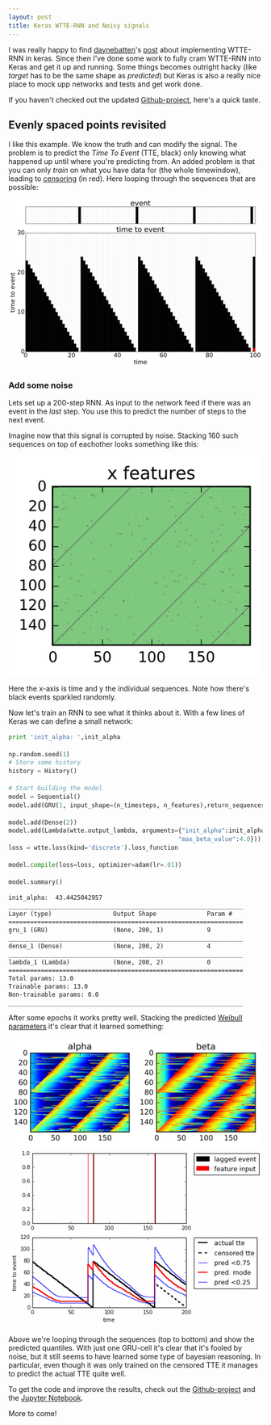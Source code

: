 ```yaml
---
layout: post
title: Keras WTTE-RNN and Noisy signals
---
```

I was really happy to find [daynebatten](https://github.com/daynebatten/keras-wtte-rnn)'s [post](http://daynebatten.com/2017/02/recurrent-neural-networks-churn/) about implementing WTTE-RNN in keras. Since then I've done some work to fully cram WTTE-RNN into Keras and get it up and running. Some things becomes outright hacky (like *target* has to be the same shape as *predicted*) but Keras is also a really nice place to mock upp networks and tests and get work done.

If you haven't checked out the updated [Github-project](https://github.com/ragulpr/wtte-rnn/), here's a quick taste.

## Evenly spaced points revisited
I like this example. We know the truth and can modify the signal. The problem is to predict the *Time To Event* (TTE, black) only knowing what happened up until where you're predicting from. An added problem is that you can only *train* on what you have data for (the whole timewindow), leading to [censoring](https://ragulpr.github.io/2016/12/22/WTTE-RNN-Hackless-churn-modeling/#censored-data) (in red). Here looping through the sequences that are possible:

<p>
<img style="float: initial;" src="/assets/data.gif" width="600">
</p>

### Add some noise
Lets set up a 200-step RNN. As input to the network feed if there was an event in the *last* step. You use this to predict the number of steps to the next event.

Imagine now that this signal is corrupted by noise. Stacking 160 such sequences on top of eachother looks something like this:
<p>
<img style="float: initial;" src="/assets/keras_wtte/x.png" width="500">
</p>

Here the x-axis is time and y the individual sequences. Note how there's black events sparkled randomly. 

Now let's train an RNN to see what it thinks about it. With a few lines of Keras we can define a small network:

```python
print 'init_alpha: ',init_alpha

np.random.seed(1)
# Store some history
history = History()

# Start building the model
model = Sequential()
model.add(GRU(1, input_shape=(n_timesteps, n_features),return_sequences=True))

model.add(Dense(2))
model.add(Lambda(wtte.output_lambda, arguments={"init_alpha":init_alpha, 
                                               "max_beta_value":4.0}))
loss = wtte.loss(kind='discrete').loss_function

model.compile(loss=loss, optimizer=adam(lr=.01))

model.summary()
```

    init_alpha:  43.4425042957
    _________________________________________________________________
    Layer (type)                 Output Shape              Param #   
    =================================================================
    gru_1 (GRU)                  (None, 200, 1)            9         
    _________________________________________________________________
    dense_1 (Dense)              (None, 200, 2)            4         
    _________________________________________________________________
    lambda_1 (Lambda)            (None, 200, 2)            0         
    =================================================================
    Total params: 13.0
    Trainable params: 13.0
    Non-trainable params: 0.0
    _________________________________________________________________

After some epochs it works pretty well. Stacking the predicted [Weibull parameters](https://ragulpr.github.io/2016/12/22/WTTE-RNN-Hackless-churn-modeling/#embrace-the-weibull-euphoria) it's clear that it learned something:

<p>
<img style="float: left;" src="/assets/keras_wtte/alpha.png" width="250">
<img style="float: left;" src="/assets/keras_wtte/beta.png" width="250">
</p>
<p>
<img style="float: initial;" src="/assets/keras_wtte/evenly_spaced.gif" width="600">
</p>

Above we're looping through the sequences (top to bottom) and show the predicted quantiles. With just one GRU-cell it's clear that it's fooled by noise, but it still seems to have learned some type of bayesian reasoning. In particular, even though it was only trained on the censored TTE it manages to predict the actual TTE quite well.


To get the code and improve the results, check out the [Github-project](https://github.com/ragulpr/wtte-rnn/) and the [Jupyter Notebook](https://github.com/ragulpr/wtte-rnn/blob/master/python/examples/keras/simple_example.ipynb). 

More to come!

